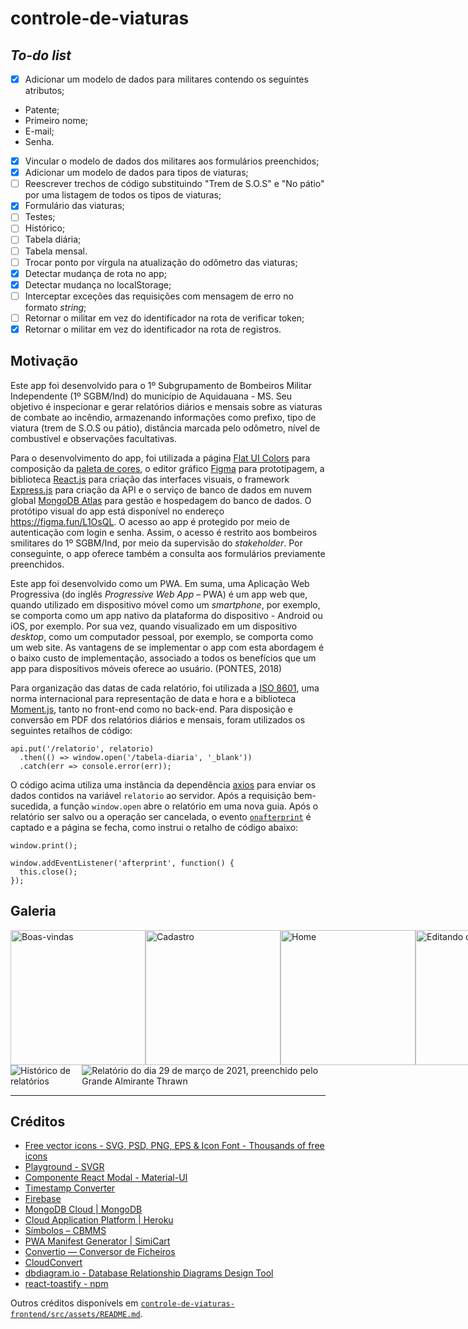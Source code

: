 # controle-de-viaturas

## _To-do list_

- [X] Adicionar um modelo de dados para militares contendo os seguintes atributos;
 - Patente;
 - Primeiro nome;
 - E-mail;
 - Senha.
- [X] Vincular o modelo de dados dos militares aos formulários preenchidos;
- [X] Adicionar um modelo de dados para tipos de viaturas;
- [ ] Reescrever trechos de código substituindo "Trem de S.O.S" e "No pátio" por uma listagem de todos os tipos de viaturas;
 - [X] Formulário das viaturas;
 - [ ] Testes;
 - [ ] Histórico;
 - [ ] Tabela diária;
 - [ ] Tabela mensal.
- [ ] Trocar ponto por vírgula na atualização do odômetro das viaturas;
- [X] Detectar mudança de rota no app;
- [X] Detectar mudança no localStorage;
- [ ] Interceptar exceções das requisições com mensagem de erro no formato _string_;
- [ ] Retornar o militar em vez do identificador na rota de verificar token;
- [X] Retornar o militar em vez do identificador na rota de registros.

## Motivação

Este app foi desenvolvido para o 1º Subgrupamento de Bombeiros Militar Independente (1º SGBM/Ind) do município de Aquidauana - MS. Seu objetivo é inspecionar e gerar relatórios diários e mensais sobre as viaturas de combate ao incêndio, armazenando informações como prefixo, tipo de viatura (trem de S.O.S ou pátio), distância marcada pelo odômetro, nível de combustível e observações facultativas.

Para o desenvolvimento do app, foi utilizada a página [Flat UI Colors](https://flatuicolors.com/) para composição da [paleta de cores](https://github.com/mdccg/controle-de-viaturas/blob/master/controle-de-viaturas-frontend/src/App.css), o editor gráfico [Figma](https://figma.com/) para prototipagem, a biblioteca [React.js](https://pt-br.reactjs.org/) para criação das interfaces visuais, o framework [Express.js](https://expressjs.com/pt-br/) para criação da API e o serviço de banco de dados em nuvem global [MongoDB Atlas](https://cloud.mongodb.com/) para gestão e hospedagem do banco de dados. O protótipo visual do app está disponível no endereço https://figma.fun/L1OsQL. O acesso ao app é protegido por meio de autenticação com login e senha. Assim, o acesso é restrito aos bombeiros smilitares do 1º SGBM/Ind, por meio da supervisão do _stakeholder_. Por conseguinte, o app oferece também a consulta aos formulários previamente preenchidos.

Este app foi desenvolvido como um PWA. Em suma, uma Aplicação Web Progressiva (do inglês _Progressive Web App_ – PWA) é um app web que, quando utilizado em dispositivo móvel como um _smartphone_, por exemplo, se comporta como um app nativo da plataforma do dispositivo - Android ou iOS, por exemplo. Por sua vez, quando visualizado em um dispositivo _desktop_, como um computador pessoal, por exemplo, se comporta como um web site. As vantagens de se implementar o app com esta abordagem é o baixo custo de implementação, associado a todos os benefícios que um app para dispositivos móveis oferece ao usuário. (PONTES, 2018)

Para organização das datas de cada relatório, foi utilizada a [ISO 8601](https://pt.wikipedia.org/wiki/ISO_8601), uma norma internacional para representação de data e hora e a biblioteca [Moment.js](https://momentjs.com/), tanto no front-end como no back-end. Para disposição e conversão em PDF dos relatórios diários e mensais, foram utilizados os seguintes retalhos de código:

```
api.put('/relatorio', relatorio)
  .then(() => window.open('/tabela-diaria', '_blank'))
  .catch(err => console.error(err));
```

O código acima utiliza uma instância da dependência [axios](https://github.com/axios/axios) para enviar os dados contidos na variável `relatorio` ao servidor. Após a requisição bem-sucedida, a função ```window.open``` abre o relatório em uma nova guia. Após o relatório ser salvo ou a operação ser cancelada, o evento [`onafterprint`](https://www.w3schools.com/jsref/event_onafterprint.asp) é captado e a página se fecha, como instrui o retalho de código abaixo:

```
window.print();

window.addEventListener('afterprint', function() {
  this.close();
});
```

## Galeria

<div style="flex-direction: row; display: flex;">
  <img width="216px" src="https://i.imgur.com/6snIDkw.png" alt="Boas-vindas" />
  <img width="216px" src="https://i.imgur.com/LUw004a.png" alt="Cadastro" />
  <img width="216px" src="https://i.imgur.com/lqHO5xF.png" alt="Home" />
  <img width="216px" src="https://i.imgur.com/Uq279Qo.png" alt="Editando odômetro da viatura"  />
  <img width="216px" src="https://i.imgur.com/hUQoKbg.png" alt="Editando nível de combustível da viatura"  />
  <img width="216px" src="https://i.imgur.com/C2OMM7L.png" alt="Editando observação sobre a viatura" />
  <img width="216px" src="https://i.imgur.com/UT9BvOw.png" alt="Editando tipo de viatura" />
  <img width="216px" src="https://i.imgur.com/Ejik6pe.png" alt="Modal de excluir viatura" />
  <img width="216px" src="https://i.imgur.com/PDhgrSU.png" alt="Modal de adicionar viatura" />
  <img width="216px" src="https://i.imgur.com/4GHg756.png" alt="Histórico de relatórios" />
  <img width="216px" src="https://i.imgur.com/uXN9eVP.png" alt="Relatório do dia 29 de março de 2021, preenchido pelo Grande Almirante Thrawn" />
  <img width="216px" src="https://i.imgur.com/exeWUZd.png" alt="Relatório convertido para PDF" />
</div>

<div style="flex-direction: row; display: flex;">
  <img src="https://i.imgur.com/g5FKrBI.png" alt="Histórico de relatórios" />
  <img src="https://i.imgur.com/RcYl9g9.png" alt="Relatório do dia 29 de março de 2021, preenchido pelo Grande Almirante Thrawn" />
</div>

---

## Créditos

- [Free vector icons - SVG, PSD, PNG, EPS & Icon Font - Thousands of free icons](https://www.flaticon.com/)
- [Playground - SVGR](https://react-svgr.com/playground/)
- [Componente React Modal - Material-UI](https://material-ui.com/pt/components/modal/)
- [Timestamp Converter](https://www.timestamp-converter.com/)
- [Firebase](https://firebase.google.com/?hl=pt-br)
- [MongoDB Cloud | MongoDB](https://www.mongodb.com/cloud)
- [Cloud Application Platform | Heroku](https://www.heroku.com/)
- [Símbolos – CBMMS](https://www.bombeiros.ms.gov.br/simbolos/)
- [PWA Manifest Generator | SimiCart](https://www.simicart.com/manifest-generator.html/)
- [Convertio — Conversor de Ficheiros](https://convertio.co/pt/)
- [CloudConvert](https://cloudconvert.com/)
- [dbdiagram.io - Database Relationship Diagrams Design Tool](https://dbdiagram.io/home)
- [react-toastify - npm](https://www.npmjs.com/package/react-toastify)

Outros créditos disponívels em [`controle-de-viaturas-frontend/src/assets/README.md`](https://github.com/mdccg/controle-de-viaturas/tree/master/controle-de-viaturas-frontend/src/assets).
